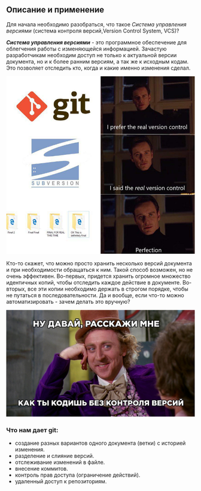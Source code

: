 ## Описание и применение

Для начала необходимо разобраться, что такое *Система управления версиями* (система контроля версий,Version Control System, VCS)?

***Система управления версиями*** - это программное обеспечение для облегчения работы с изменяющейся информацией. Зачастую разработчикам необходим доступ не только к актуальной версии документа, но и к более ранним версиям, а так же к исходным кодам. Это позволяет отследить кто, когда и какие именно изменения сделал. 

![тут мем про VCS](1506624030160892269.jpeg)

Кто-то скажет, что можно просто хранить несколько версий документа и при необходимости обращаться к ним. Такой способ возможен, но не очень эффективен. Во-первых, придется хранить огромное множество идентичных копий, чтобы отследить каждое действие в документе. Во-вторых, все эти копии необходимо держать в строгом порядке, чтобы не путаться в последовательности. Да и вообще, если что-то можно автоматизировать - зачем делать это вручную?

![контрль версий это важно](vcsonka.jpeg)

### Что нам дает git:
 - создание разных вариантов одного документа (ветки) с историей изменения.
 - разделение и слияние версий.
 - отслеживание изменений в файле.
 - внесение коммитов. 
 - контроль прав доступа (ограничение действий).
 - удаленный доступ к репозиториям. 